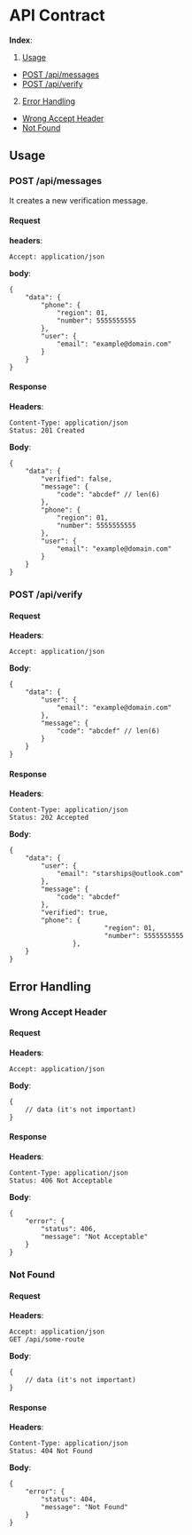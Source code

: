 # API Contract

**Index**:  
1. [Usage](#usage)
  - [POST /api/messages](#post-api-messages)
  - [POST /api/verify](#post-api-verify)
2. [Error Handling](#error-handling)
  - [Wrong Accept Header](#wrong-accept-hheader)
  - [Not Found](#not-found)

## <a name='usage'>Usage</a>
### <a name='post-api-messages'>POST /api/messages</a>
It creates a new verification message.

#### Request
**headers**:
```
Accept: application/json
```
**body**:
```
{
	"data": {
		"phone": {
			"region": 01,
			"number": 5555555555
		},
		"user": {
			"email": "example@domain.com"
		}
	}
}
```

#### Response
**Headers**:
```
Content-Type: application/json
Status: 201 Created
```
**Body**:
```
{
	"data": {
		"verified": false,
		"message": {
			"code": "abcdef" // len(6)
		},
		"phone": {
			"region": 01,
			"number": 5555555555
		},
		"user": {
			"email": "example@domain.com"
		}
	}
}
```

### <a name='post-api-verify'>POST /api/verify</a>

#### Request
**Headers**:
```
Accept: application/json
```

**Body**:
```
{
	"data": {
		"user": {
			"email": "example@domain.com"
		},
		"message": {
			"code": "abcdef" // len(6)
		}
	}
}
```

#### Response
**Headers**:
```
Content-Type: application/json
Status: 202 Accepted
```
**Body**:
```
{
	"data": {
		"user": {
			"email": "starships@outlook.com"
		},
		"message": {
			"code": "abcdef"
		},
		"verified": true,
		"phone": {
                        "region": 01,
                        "number": 5555555555
                },
	}
}
```

## <a name='error-handling'>Error Handling</a>
### <a name='wrong-accept-header'>Wrong Accept Header</a>
#### Request
**Headers**:
```
Accept: application/json
```

**Body**:
```
{
	// data (it's not important)
}
```

#### Response
**Headers**:
```
Content-Type: application/json
Status: 406 Not Acceptable
```
**Body**:
```
{
	"error": {
		"status": 406,
		"message": "Not Acceptable"
	}
}
```

### <a name='not-found'>Not Found</a>
#### Request
**Headers**:
```
Accept: application/json
GET /api/some-route
```

**Body**:
```
{
	// data (it's not important)
}
```

#### Response
**Headers**:
```
Content-Type: application/json
Status: 404 Not Found
```
**Body**:
```
{
	"error": {
		"status": 404,
		"message": "Not Found"
	}
}
```
